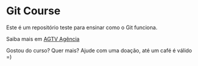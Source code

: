 # Git Course

Este é um repositório teste para ensinar como o Git funciona.

Saiba mais em [AGTV Agência](https://agtv.com.br/web)

Gostou do curso? Quer mais? Ajude com uma doação, até um café é válido =)